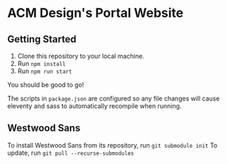 # ACM Design's Portal Website

## Getting Started
1. Clone this repository to your local machine.
2. Run `npm install`
3. Run `npm run start`

You should be good to go!

The scripts in `package.json` are configured so any file changes will cause eleventy and sass to automatically recompile when running.

## Westwood Sans
To install Westwood Sans from its repository, run `git submodule init`
To update, run `git pull --recurse-submodules`
